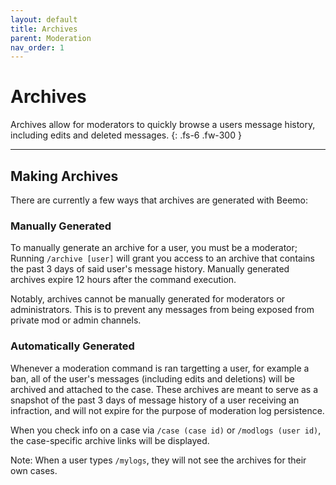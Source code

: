 ```yaml
---
layout: default
title: Archives
parent: Moderation
nav_order: 1
---
```


#  Archives

Archives allow for moderators to quickly browse a users message history, including edits and deleted messages.
{: .fs-6 .fw-300 }

---

## Making Archives 
There are currently a few ways that archives are generated with Beemo:

### Manually Generated
To manually generate an archive for a user, you must be a moderator; Running `/archive [user]` will grant you access to an archive that contains the past 3 days of said user's message history. Manually generated archives expire 12 hours after the command execution.

Notably, archives cannot be manually generated for moderators or administrators. This is to prevent any messages from being exposed from private mod or admin channels.

### Automatically Generated
Whenever a moderation command is ran targetting a user, for example a ban, all of the user's messages (including edits and deletions) will be archived and attached to the case. These archives are meant to serve as a snapshot of the past 3 days of message history of a user receiving an infraction, and will not expire for the purpose of moderation log persistence.

When you check info on a case via `/case (case id)` or `/modlogs (user id)`, the case-specific archive links will be displayed.

Note: When a user types `/mylogs`, they will not see the archives for their own cases.
